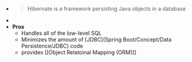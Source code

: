 - > Hibernate is a framework persisting Java objects in a database
-
- **Pros**
	- Handles all of the low-level SQL
	- Minimizes the amount of [JDBC](Spring Boot/Concept/Data Persistence/JDBC) code
	- provides [[Object Relatoinal Mapping (ORM)]]